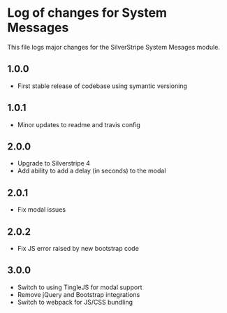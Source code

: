 # Log of changes for System Messages

This file logs major changes for the SilverStripe System Mesages module.

## 1.0.0

* First stable release of codebase using symantic versioning

## 1.0.1

* Minor updates to readme and travis config

## 2.0.0

* Upgrade to Silverstripe 4
* Add ability to add a delay (in seconds) to the modal

## 2.0.1

* Fix modal issues

## 2.0.2

* Fix JS error raised by new bootstrap code

## 3.0.0

* Switch to using TingleJS for modal support
* Remove jQuery and Bootstrap integrations
* Switch to webpack for JS/CSS bundling